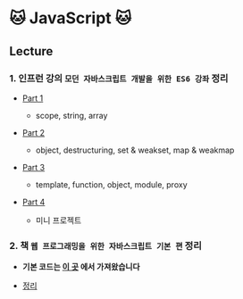 # 🐱 JavaScript 🐱

## Lecture
### 1. 인프런 강의 `모던 자바스크립트 개발을 위한 ES6 강좌` 정리
* [Part 1](./LectureNote/0_Inflearn/Notes/Part1.md)
    * scope, string, array
* [Part 2](./LectureNote/0_Inflearn/Notes/Part2.md)
    - object, destructuring, set & weakset, map & weakmap

* [Part 3](./LectureNote/0_Inflearn/Notes/Part3.md)
    - template, function, object, module, proxy

* [Part 4](./LectureNote/0_Inflearn/Notes/Part4.md)
    - 미니 프로젝트



### 2. 책 `웹 프로그래밍을 위한 자바스크립트 기본 편` 정리  

* **기본 코드는 [이 곳](https://github.com/funnycom/js-basic-book) 에서 가져왔습니다**

* [정리](./LectureNote/1_js-basic-book/Notes/note.md)